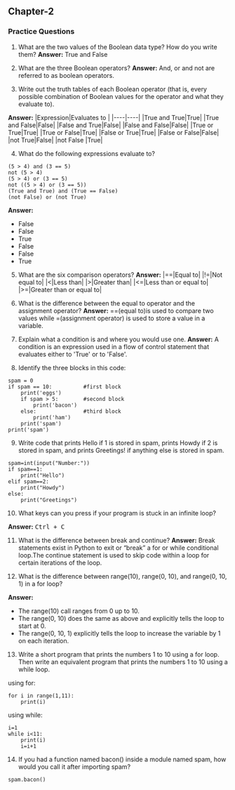 ## Chapter-2
### Practice Questions
1. What are the two values of the Boolean data type? How do you write them?
**Answer:**
True and False

2. What are the three Boolean operators?
**Answer:**
 And, or and not are referred to as boolean operators.
 
 3. Write out the truth tables of each Boolean operator (that is, every possible combination of Boolean values for the operator and what they evaluate to).

**Answer:**
|Expression|Evaluates to |
|----|----|
|True and True|True|
|True and False|False|
|False and True|False|
|False and False|False|
|True or True|True|
|True or False|True|
|False or True|True|
|False or False|False|
|not True|False|
|not False |True|

4. What do the following expressions evaluate to?
```
(5 > 4) and (3 == 5)
not (5 > 4)
(5 > 4) or (3 == 5)
not ((5 > 4) or (3 == 5))
(True and True) and (True == False)
(not False) or (not True)
```
**Answer:**
- False
- False
- True
- False 
- False 
- True

5. What are the six comparison operators?
**Answer:**
|==|Equal to|
|!=|Not equal to|
|<|Less than|
|>|Greater than|
|<=|Less than or equal to|
|>=|Greater than or equal to|

6. What is the difference between the equal to operator and the assignment operator?
**Answer:**
==(equal to)is used to compare two values while =(assignment operator) is used to store a value in a variable.

7. Explain what a condition is and where you would use one.
**Answer:**
A condition is an expression used in a flow of control statement that evaluates either to 'True' or to 'False'.

8. Identify the three blocks in this code:
```
spam = 0
if spam == 10:          #first block
    print('eggs')
    if spam > 5:        #second block
        print('bacon')
    else:               #third block
        print('ham')
    print('spam')
print('spam')
```
9. Write code that prints Hello if 1 is stored in spam, prints Howdy if 2 is stored in spam, and prints Greetings! if anything else is stored in spam.

```
spam=int(input("Number:"))
if spam==1:
    print("Hello")
elif spam==2:
    print("Howdy")
else:
    print("Greetings")
```
 
10. What keys can you press if your program is stuck in an infinite loop?

**Answer:**
<kbd>Ctrl<kbd> + <kbd>C<kbd>

11. What is the difference between break and continue?
**Answer:**
Break statements exist in Python to exit or “break” a for or while conditional loop.The continue statement is used to skip code within a loop for certain iterations of the loop.

12. What is the difference between range(10), range(0, 10), and range(0, 10, 1) in a for loop?

**Answer:**
- The range(10) call ranges from 0 up to 10.
- The range(0, 10) does the same as above and explicitly tells the loop to start at 0.
- The range(0, 10, 1) explicitly tells the loop to increase the variable by 1 on each iteration.

13. Write a short program that prints the numbers 1 to 10 using a for loop. Then write an equivalent program that prints the numbers 1 to 10 using a while loop.

using for:
```
for i in range(1,11):
    print(i)
```
using while:
```
i=1
while i<11:
    print(i)
    i=i+1
```

14. If you had a function named bacon() inside a module named spam, how would you call it after importing spam?
```
spam.bacon()
```

